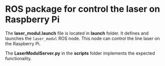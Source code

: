 # ROS package for control the laser on Raspberry Pi

The **laser_modul.launch** file is located in **launch** folder. It defines and launches the `laser_modul` ROS node. This node can control the line laser on the Raspberry Pi.

The **LaserModulServer.py** in the **scripts** folder implements the expected functionality.